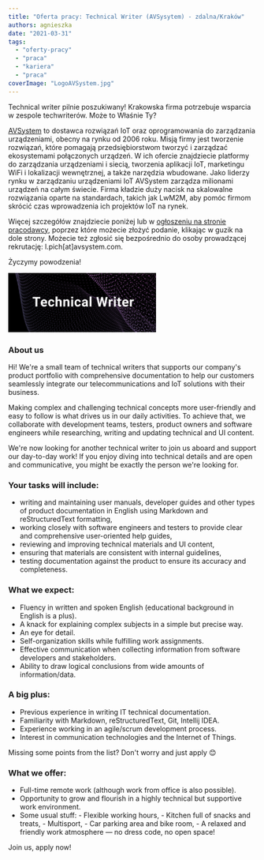 ```yaml
---
title: "Oferta pracy: Technical Writer (AVSysytem) - zdalna/Kraków"
authors: agnieszka
date: "2021-03-31"
tags:
  - "oferty-pracy"
  - "praca"
  - "kariera"
  - "praca"
coverImage: "LogoAVSystem.jpg"
---
```


Technical writer pilnie poszukiwany! Krakowska firma potrzebuje wsparcia w
zespole techwriterów. Może to Właśnie Ty?

<!--truncate-->

[AVSystem](https://www.avsystem.com/) to dostawca rozwiązań IoT oraz
oprogramowania do zarządzania urządzeniami, obecny na rynku od 2006 roku. Misją
firmy jest tworzenie rozwiązań, które pomagają przedsiębiorstwom tworzyć i
zarządzać ekosystemami połączonych urządzeń. W ich ofercie znajdziecie platformy
do zarządzania urządzeniami i siecią, tworzenia aplikacji IoT, marketingu WiFi i
lokalizacji wewnętrznej, a także narzędzia wbudowane. Jako liderzy rynku w
zarządzaniu urządzeniami IoT AVSystem zarządza milionami urządzeń na całym
świecie. Firma kładzie duży nacisk na skalowalne rozwiązania oparte na
standardach, takich jak LwM2M, aby pomóc firmom skrócić czas wprowadzenia ich
projektów IoT na rynek.

Więcej szczegółów znajdziecie poniżej lub w
[ogłoszeniu na stronie pracodawcy](https://www.avsystem.com/careers/technical-writer/),
poprzez które możecie złożyć podanie, klikając w guzik na dole strony. Możecie
też zgłosić się bezpośrednio do osoby prowadzącej rekrutację:
l.pich\[at\]avsystem.com.

Życzymy powodzenia!

![](images/Zrzut-ekranu-2021-03-31-o-11.26.34-300x120.png)

### About us

Hi! We're a small team of technical writers that supports our company's product
portfolio with comprehensive documentation to help our customers seamlessly
integrate our telecommunications and IoT solutions with their business.

Making complex and challenging technical concepts more user-friendly and easy to
follow is what drives us in our daily activities. To achieve that, we
collaborate with development teams, testers, product owners and software
engineers while researching, writing and updating technical and UI content.

We're now looking for another technical writer to join us aboard and support our
day-to-day work! If you enjoy diving into technical details and are open and
communicative, you might be exactly the person we're looking for.

### Your tasks will include:

- writing and maintaining user manuals, developer guides and other types of
  product documentation in English using Markdown and reStructuredText
  formatting,
- working closely with software engineers and testers to provide clear and
  comprehensive user-oriented help guides,
- reviewing and improving technical materials and UI content,
- ensuring that materials are consistent with internal guidelines,
- testing documentation against the product to ensure its accuracy and
  completeness.

### What we expect:

- Fluency in written and spoken English (educational background in English is a
  plus).
- A knack for explaining complex subjects in a simple but precise way.
- An eye for detail.
- Self-organization skills while fulfilling work assignments.
- Effective communication when collecting information from software developers
  and stakeholders.
- Ability to draw logical conclusions from wide amounts of information/data.

### A big plus:

- Previous experience in writing IT technical documentation.
- Familiarity with Markdown, reStructuredText, Git, Intellij IDEA.
- Experience working in an agile/scrum development process.
- Interest in communication technologies and the Internet of Things.

Missing some points from the list? Don't worry and just apply 😊

### What we offer:

- Full-time remote work (although work from office is also possible).
- Opportunity to grow and flourish in a highly technical but supportive work
  environment.
- Some usual stuff: - Flexible working hours, - Kitchen full of snacks and
  treats, - Multisport, - Car parking area and bike room, - A relaxed and
  friendly work atmosphere — no dress code, no open space!

Join us, apply now!
